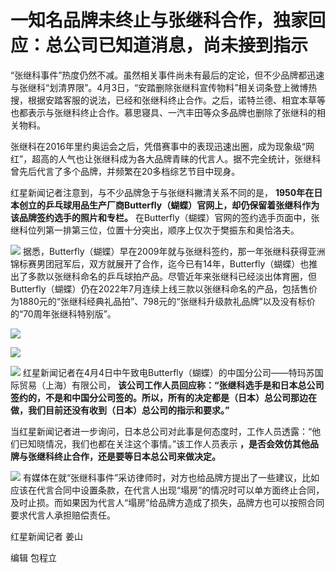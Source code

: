 # 一知名品牌未终止与张继科合作，独家回应：总公司已知道消息，尚未接到指示

“张继科事件”热度仍然不减。虽然相关事件尚未有最后的定论，但不少品牌都迅速与张继科“划清界限”。4月3日，“安踏删除张继科宣传物料”相关词条登上微博热搜，根据安踏客服的说法，已经和张继科终止合作。之后，诺特兰德、相宜本草等也都表示与张继科终止合作。慕思寝具、一汽丰田等众多品牌也删除了张继科的相关物料。

张继科在2016年里约奥运会之后，凭借赛事中的表现迅速出圈，成为现象级“网红”，超高的人气也让张继科成为各大品牌青睐的代言人。据不完全统计，张继科曾先后代言了多个品牌，并频繁在20多档综艺节目中现身。

红星新闻记者注意到，与不少品牌急于与张继科撇清关系不同的是，
**1950年在日本创立的乒乓球用品生产厂商Butterfly（蝴蝶）官网上，却仍保留着张继科作为该品牌签约选手的照片和专栏。**
在Butterfly（蝴蝶）官网的签约选手页面中，张继科位列第一排第三位，位置十分突出，顺序上仅次于樊振东和奥恰洛夫。

![](https://inews.gtimg.com/om_bt/OXmnVZ0WOJf38ARFv-ZKiyd81IXSyiX1wyXNv0k8eNCygAA/1000)
据悉，Butterfly（蝴蝶）早在2009年就与张继科签约，那一年张继科获得亚洲锦标赛男团冠军后，双方就展开了合作，迄今已有14年，Butterfly（蝴蝶）也推出了多款以张继科命名的乒乓球拍产品。尽管近年来张继科已经淡出体育圈，但Butterfly（蝴蝶）仍在2022年7月连续上线三款以张继科命名的产品，包括售价为1880元的“张继科经典礼品拍”、798元的“张继科升级款礼品牌”以及没有标价的“70周年张继科特别版”。

![](https://inews.gtimg.com/om_bt/Os6njoWSt9xZP9lUhfUt71gB7ScaKf-zvpLnYd8n3mYE8AA/1000)

![](https://inews.gtimg.com/om_bt/Ob-kBaAm-TrXmjOa9i56js0laXOrQ0sZvKSukhnQY0JncAA/1000)

![](https://inews.gtimg.com/om_bt/OJY0EJB7W2nMYbaf7oYxWNGGfYSEIW0i_uYgsbs1xypVAAA/1000)
红星新闻记者在4月4日中午致电Butterfly（蝴蝶）的中国分公司——特玛苏国际贸易（上海）有限公司，
**该公司工作人员回应称：“张继科选手是和日本总公司签约的，不是和中国分公司签的。所以，所有的决定都是（日本）总公司那边在做，我们目前还没有收到（日本）总公司的指示和要求。”**

当红星新闻记者进一步询问，日本总公司对此事是何态度时，工作人员透露：“他们已知晓情况，我们也都在关注这个事情。”该工作人员表示
**，是否会效仿其他品牌与张继科终止合作，还是要等日本总公司来做决定。**

![](https://inews.gtimg.com/om_bt/OkJiYlec2RtW4Mtz3MmrP7Gk5WmvJExc431yEUv4rjdkoAA/1000)
有媒体在就“张继科事件”采访律师时，对方也给品牌方提出了一些建议，比如应该在代言合同中设置条款，在代言人出现“塌房”的情况时可以单方面终止合同，及时止损。而如果因为代言人“塌房”给品牌方造成了损失，品牌方也可以按照合同要求代言人承担赔偿责任。

红星新闻记者 姜山

编辑 包程立

